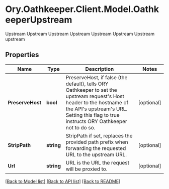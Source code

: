 # Ory.Oathkeeper.Client.Model.OathkeeperUpstream
Upstream Upstream Upstream Upstream Upstream Upstream Upstream upstream
## Properties

Name | Type | Description | Notes
------------ | ------------- | ------------- | -------------
**PreserveHost** | **bool** | PreserveHost, if false (the default), tells ORY Oathkeeper to set the upstream request&#39;s Host header to the hostname of the API&#39;s upstream&#39;s URL. Setting this flag to true instructs ORY Oathkeeper not to do so. | [optional] 
**StripPath** | **string** | StripPath if set, replaces the provided path prefix when forwarding the requested URL to the upstream URL. | [optional] 
**Url** | **string** | URL is the URL the request will be proxied to. | [optional] 

[[Back to Model list]](../README.md#documentation-for-models) [[Back to API list]](../README.md#documentation-for-api-endpoints) [[Back to README]](../README.md)

